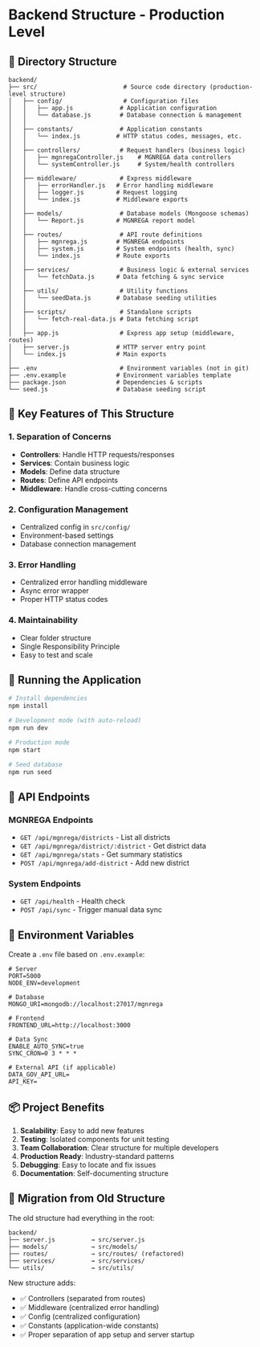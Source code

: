 # Backend Structure - Production Level

## 📁 Directory Structure

```
backend/
├── src/                        # Source code directory (production-level structure)
│   ├── config/                 # Configuration files
│   │   ├── app.js             # Application configuration
│   │   └── database.js        # Database connection & management
│   │
│   ├── constants/             # Application constants
│   │   └── index.js          # HTTP status codes, messages, etc.
│   │
│   ├── controllers/           # Request handlers (business logic)
│   │   ├── mgnregaController.js    # MGNREGA data controllers
│   │   └── systemController.js     # System/health controllers
│   │
│   ├── middleware/            # Express middleware
│   │   ├── errorHandler.js   # Error handling middleware
│   │   ├── logger.js         # Request logging
│   │   └── index.js          # Middleware exports
│   │
│   ├── models/                # Database models (Mongoose schemas)
│   │   └── Report.js         # MGNREGA report model
│   │
│   ├── routes/                # API route definitions
│   │   ├── mgnrega.js        # MGNREGA endpoints
│   │   ├── system.js         # System endpoints (health, sync)
│   │   └── index.js          # Route exports
│   │
│   ├── services/              # Business logic & external services
│   │   └── fetchData.js      # Data fetching & sync service
│   │
│   ├── utils/                 # Utility functions
│   │   └── seedData.js       # Database seeding utilities
│   │
│   ├── scripts/               # Standalone scripts
│   │   └── fetch-real-data.js # Data fetching script
│   │
│   ├── app.js                 # Express app setup (middleware, routes)
│   ├── server.js             # HTTP server entry point
│   └── index.js              # Main exports
│
├── .env                       # Environment variables (not in git)
├── .env.example              # Environment variables template
├── package.json              # Dependencies & scripts
└── seed.js                   # Database seeding script

```

## 🎯 Key Features of This Structure

### 1. **Separation of Concerns**
- **Controllers**: Handle HTTP requests/responses
- **Services**: Contain business logic
- **Models**: Define data structure
- **Routes**: Define API endpoints
- **Middleware**: Handle cross-cutting concerns

### 2. **Configuration Management**
- Centralized config in `src/config/`
- Environment-based settings
- Database connection management

### 3. **Error Handling**
- Centralized error handling middleware
- Async error wrapper
- Proper HTTP status codes

### 4. **Maintainability**
- Clear folder structure
- Single Responsibility Principle
- Easy to test and scale

## 🚀 Running the Application

```bash
# Install dependencies
npm install

# Development mode (with auto-reload)
npm run dev

# Production mode
npm start

# Seed database
npm run seed
```

## 📝 API Endpoints

### MGNREGA Endpoints
- `GET /api/mgnrega/districts` - List all districts
- `GET /api/mgnrega/district/:district` - Get district data
- `GET /api/mgnrega/stats` - Get summary statistics
- `POST /api/mgnrega/add-district` - Add new district

### System Endpoints
- `GET /api/health` - Health check
- `POST /api/sync` - Trigger manual data sync

## 🔧 Environment Variables

Create a `.env` file based on `.env.example`:

```env
# Server
PORT=5000
NODE_ENV=development

# Database
MONGO_URI=mongodb://localhost:27017/mgnrega

# Frontend
FRONTEND_URL=http://localhost:3000

# Data Sync
ENABLE_AUTO_SYNC=true
SYNC_CRON=0 3 * * *

# External API (if applicable)
DATA_GOV_API_URL=
API_KEY=
```

## 📦 Project Benefits

1. **Scalability**: Easy to add new features
2. **Testing**: Isolated components for unit testing
3. **Team Collaboration**: Clear structure for multiple developers
4. **Production Ready**: Industry-standard patterns
5. **Debugging**: Easy to locate and fix issues
6. **Documentation**: Self-documenting structure

## 🔄 Migration from Old Structure

The old structure had everything in the root:
```
backend/
├── server.js          → src/server.js
├── models/            → src/models/
├── routes/            → src/routes/ (refactored)
├── services/          → src/services/
└── utils/             → src/utils/
```

New structure adds:
- ✅ Controllers (separated from routes)
- ✅ Middleware (centralized error handling)
- ✅ Config (centralized configuration)
- ✅ Constants (application-wide constants)
- ✅ Proper separation of app setup and server startup
